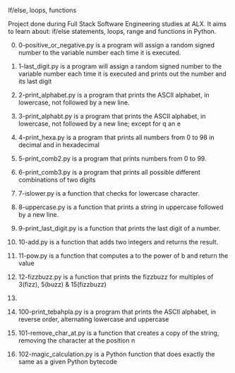 If/else, loops, functions

Project done during Full Stack Software Engineering studies at ALX. It aims to learn about:
if/else statements, loops, range and functions in Python.

0. 0-positive_or_negative.py is a program will assign a random signed number
   to the variable number each time it is executed.

1. 1-last_digit.py is a program  will assign a random signed number to the variable number each time it is executed
   and prints out the number and its last digit

2. 2-print_alphabet.py is a program that prints the ASCII alphabet, in lowercase, not followed by a new line.

3. 3-print_alphabt.py is a program that prints the ASCII alphabet, in lowercase, not followed by a new line;
   except for q an e

4. 4-print_hexa.py is a program that prints all numbers from 0 to 98 in decimal and in hexadecimal

5. 5-print_comb2.py is a program that prints numbers from 0 to 99.

6. 6-print_comb3.py is a program that prints all possible different combinations of two digits

7. 7-islower.py is a function that checks for lowercase character.

8. 8-uppercase.py is a function that prints a string in uppercase followed by a new line.

9. 9-print_last_digit.py is a function that prints the last digit of a number.

10. 10-add.py is a function that adds two integers and returns the result.

11. 11-pow.py is a function that computes a to the power of b and return the value

12. 12-fizzbuzz.py is a function that prints the fizzbuzz for multiples of 3(fizz), 5(buzz) & 15(fizzbuzz)

13.

14. 100-print_tebahpla.py is a program that prints the ASCII alphabet, in reverse order, 
    alternating lowercase and uppercase

15. 101-remove_char_at.py is a function that creates a copy of the string,
    removing the character at the position n

16. 102-magic_calculation.py is a Python function that does exactly the same as a given Python bytecode
